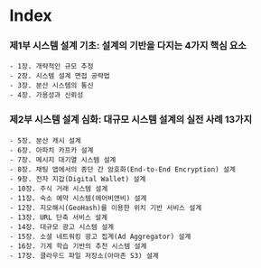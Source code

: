 # Index

### 제1부 시스템 설계 기초: 설계의 기반을 다지는 4가지 핵심 요소

    - 1장. 개략적인 규모 추정
    - 2장. 시스템 설계 면접 공략법
    - 3장. 분산 시스템의 통신
    - 4장. 가용성과 신뢰성

### 제2부 시스템 설계 심화: 대규모 시스템 설계의 실전 사례 13가지

    - 5장. 분산 캐시 설계
    - 6장. 아파치 카프카 설계
    - 7장. 메시지 대기열 시스템 설계
    - 8장. 채팅 앱에서의 종단 간 암호화(End-to-End Encryption) 설계
    - 9장. 전자 지갑(Digital Wallet) 설계
    - 10장. 주식 거래 시스템 설계
    - 11장. 숙소 예약 시스템(에어비앤비) 설계
    - 12장. 지오해시(GeoHash)를 이용한 위치 기반 서비스 설계
    - 13장. URL 단축 서비스 설계
    - 14장. 대규모 광고 시스템 설계
    - 15장. 소셜 네트워킹 광고 집계(Ad Aggregator) 설계
    - 16장. 기계 학습 기반의 추천 시스템 설계
    - 17장. 클라우드 파일 저장소(아마존 S3) 설계